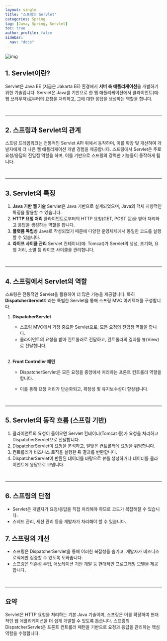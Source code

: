 ```yaml
---
layout: single
title: "스프링의 Servlet"
categories: Spring
tag: [Java, Spring, Servlet]
toc: true
author_profile: false
sidebar:
  nav: "docs"
---
```


![img](https://upload.wikimedia.org/wikipedia/commons/4/40/JSPLife.png)

## 1. Servlet이란?

Servlet은 Java EE (지금은 Jakarta EE) 환경에서 **서버 측 애플리케이션**을 개발하기 위한 기술입니다. Servlet은 Java를 기반으로 한 웹 애플리케이션에서 클라이언트(예: 웹 브라우저)로부터의 요청을 처리하고, 그에 대한 응답을 생성하는 역할을 합니다.

<br>

---

## 2. 스프링과 Servlet의 관계

스프링 프레임워크는 전통적인 Servlet API 위에서 동작하며, 이를 확장 및 개선하여 개발자에게 더 나은 웹 애플리케이션 개발 경험을 제공합니다. 스프링에서 Servlet은 주로 요청/응답의 진입점 역할을 하며, 이를 기반으로 스프링의 강력한 기능들이 동작하게 됩니다.

<br>

---

## 3. Servlet의 특징

1. **Java 기반 웹 기술**
   Servlet은 Java 기반으로 설계되었으며, Java의 객체 지향적인 특징을 활용할 수 있습니다.
2. **HTTP 요청 처리**
   클라이언트로부터의 HTTP 요청(GET, POST 등)을 받아 처리하고 응답을 생성하는 역할을 합니다.
3. **플랫폼 독립성**
   Java로 작성되었기 때문에 다양한 운영체제에서 동일한 코드를 실행할 수 있습니다.
4. **라이프 사이클 관리**
   Servlet 컨테이너(예: Tomcat)가 Servlet의 생성, 초기화, 요청 처리, 소멸 등 라이프 사이클을 관리합니다.

<br>

---

## 4. 스프링에서 Servlet의 역할

스프링은 전통적인 Servlet을 활용하여 더 많은 기능을 제공합니다. 특히 **DispatcherServlet**이라는 특별한 Servlet을 통해 스프링 MVC 아키텍처를 구성합니다.

1. **DispatcherServlet**

   - 스프링 MVC에서 가장 중요한 Servlet으로, 모든 요청의 진입점 역할을 합니다.
   - 클라이언트의 요청을 받아 컨트롤러로 전달하고, 컨트롤러의 결과를 뷰(View)로 전달합니다.

   <br>

2. **Front Controller 패턴**

   - DispatcherServlet은 모든 요청을 중앙에서 처리하는 프론트 컨트롤러 역할을 합니다.

   - 이를 통해 요청 처리가 단순화되고, 확장성 및 유지보수성이 향상됩니다.

     <br>

---

## 5. Servlet의 동작 흐름 (스프링 기반)

1. 클라이언트의 요청이 들어오면 Servlet 컨테이너(Tomcat 등)가 요청을 처리하고 DispatcherServlet으로 전달합니다.
2. DispatcherServlet이 요청을 분석하고, 알맞은 컨트롤러에 요청을 위임합니다.
3. 컨트롤러가 비즈니스 로직을 실행한 뒤 결과를 반환합니다.
4. DispatcherServlet이 반환된 데이터를 바탕으로 뷰를 생성하거나 데이터를 클라이언트에 응답으로 보냅니다.

<br>

---

## 6. 스프링의 단점

- Servlet은 개발자가 요청/응답을 직접 처리해야 하므로 코드가 복잡해질 수 있습니다.
- 스레드 관리, 세션 관리 등을 개발자가 처리해야 할 수 있습니다.

## 7. 스프링의 개선

- 스프링은 DispatcherServlet을 통해 이러한 복잡성을 숨기고, 개발자가 비즈니스 로직에만 집중할 수 있도록 도와줍니다.
- 스프링은 의존성 주입, 애노테이션 기반 개발 등 현대적인 프로그래밍 모델을 제공합니다.

<br>

---

## 요약

Servlet은 HTTP 요청을 처리하는 기본 Java 기술이며, 스프링은 이를 확장하여 현대적인 웹 애플리케이션을 더 쉽게 개발할 수 있도록 돕습니다. 스프링의 DispatcherServlet은 프론트 컨트롤러 패턴을 기반으로 요청과 응답을 관리하는 핵심 역할을 수행합니다.
